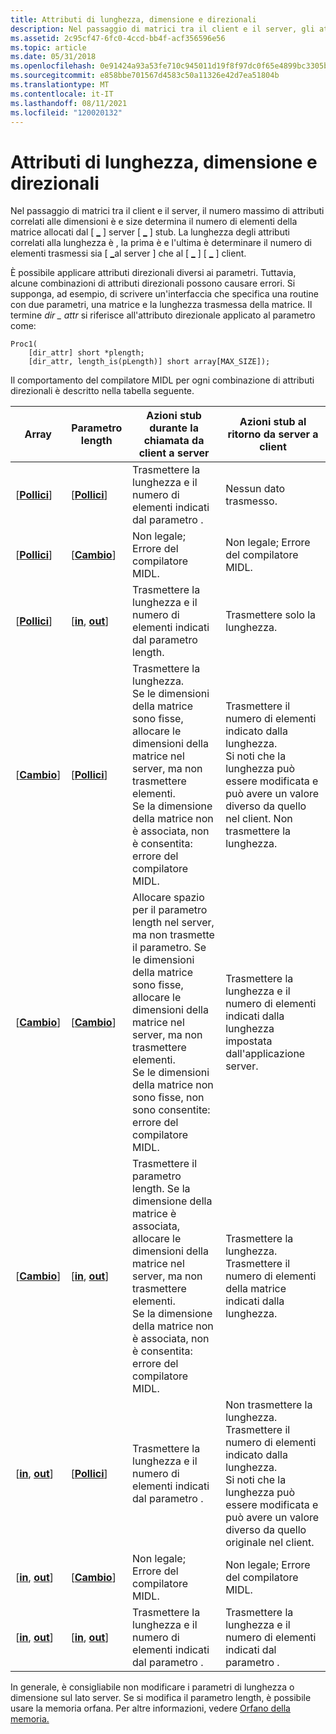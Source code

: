 ```yaml
---
title: Attributi di lunghezza, dimensione e direzionali
description: Nel passaggio di matrici tra il client e il server, gli attributi correlati alle dimensioni \ max is\ e \ size is\ determinano quanti elementi della matrice vengono allocati dal \_ \_ server stub.
ms.assetid: 2c95cf47-6fc0-4ccd-bb4f-acf356596e56
ms.topic: article
ms.date: 05/31/2018
ms.openlocfilehash: 0e91424a93a53fe710c945011d19f8f97dc0f65e4899bc3305be5725d5a08e7e
ms.sourcegitcommit: e858bbe701567d4583c50a11326e42d7ea51804b
ms.translationtype: MT
ms.contentlocale: it-IT
ms.lasthandoff: 08/11/2021
ms.locfileid: "120020132"
---
```

# <a name="length-size-and-directional-attributes"></a>Attributi di lunghezza, dimensione e direzionali

Nel passaggio di matrici tra il client e il server, il numero massimo di attributi correlati alle dimensioni è e size determina il numero di elementi della matrice allocati dal \[ [**\_**](/windows/desktop/Midl/max-is) \] server \[ [**\_**](/windows/desktop/Midl/size-is) \] stub. La lunghezza degli attributi correlati alla lunghezza è , la prima è e l'ultima è determinare il numero di elementi trasmessi sia \[ [**\_**](/windows/desktop/Midl/length-is)al server \] che al \[ [**\_**](/windows/desktop/Midl/first-is) \] \[ [**\_**](/windows/desktop/Midl/last-is) \] client.

È possibile applicare attributi direzionali diversi ai parametri. Tuttavia, alcune combinazioni di attributi direzionali possono causare errori. Si supponga, ad esempio, di scrivere un'interfaccia che specifica una routine con due parametri, una matrice e la lunghezza trasmessa della matrice. Il termine *dir \_ attr* si riferisce all'attributo direzionale applicato al parametro come:

``` syntax
Proc1(
    [dir_attr] short *plength;
    [dir_attr, length_is(pLength)] short array[MAX_SIZE]);
```

Il comportamento del compilatore MIDL per ogni combinazione di attributi direzionali è descritto nella tabella seguente.



| Array                                          | Parametro length                               | Azioni stub durante la chiamata da client a server                                                                                                                                                                                                                          | Azioni stub al ritorno da server a client                                                                                                                                                                         |
|------------------------------------------------|------------------------------------------------|-------------------------------------------------------------------------------------------------------------------------------------------------------------------------------------------------------------------------------------------------------------------------|----------------------------------------------------------------------------------------------------------------------------------------------------------------------------------------------------------------------|
| \[[**Pollici**](/windows/desktop/Midl/in)\]                          | \[[**Pollici**](/windows/desktop/Midl/in)\]                          | Trasmettere la lunghezza e il numero di elementi indicati dal parametro .                                                                                                                                                                                              | Nessun dato trasmesso.                                                                                                                                                                                                 |
| \[[**Pollici**](/windows/desktop/Midl/in)\]                          | \[[**Cambio**](/windows/desktop/Midl/out-idl)\]                    | Non legale; Errore del compilatore MIDL.                                                                                                                                                                                                                                         | Non legale; Errore del compilatore MIDL.                                                                                                                                                                                      |
| \[[**Pollici**](/windows/desktop/Midl/in)\]                          | \[[**in**](/windows/desktop/Midl/in), [ **out**](/windows/desktop/Midl/out-idl)\] | Trasmettere la lunghezza e il numero di elementi indicati dal parametro length.                                                                                                                                                                                       | Trasmettere solo la lunghezza.                                                                                                                                                                                            |
| \[[**Cambio**](/windows/desktop/Midl/out-idl)\]                    | \[[**Pollici**](/windows/desktop/Midl/in)\]                          | Trasmettere la lunghezza.<br/> Se le dimensioni della matrice sono fisse, allocare le dimensioni della matrice nel server, ma non trasmettere elementi.<br/> Se la dimensione della matrice non è associata, non è consentita: errore del compilatore MIDL.<br/>                                                              | Trasmettere il numero di elementi indicato dalla lunghezza.<br/> Si noti che la lunghezza può essere modificata e può avere un valore diverso da quello nel client. Non trasmettere la lunghezza.<br/>          |
| \[[**Cambio**](/windows/desktop/Midl/out-idl)\]                    | \[[**Cambio**](/windows/desktop/Midl/out-idl)\]                    | Allocare spazio per il parametro length nel server, ma non trasmette il parametro. Se le dimensioni della matrice sono fisse, allocare le dimensioni della matrice nel server, ma non trasmettere elementi.<br/> Se le dimensioni della matrice non sono fisse, non sono consentite: errore del compilatore MIDL.<br/> | Trasmettere la lunghezza e il numero di elementi indicati dalla lunghezza impostata dall'applicazione server.                                                                                                             |
| \[[**Cambio**](/windows/desktop/Midl/out-idl)\]                    | \[[**in**](/windows/desktop/Midl/in), [ **out**](/windows/desktop/Midl/out-idl)\] | Trasmettere il parametro length. Se la dimensione della matrice è associata, allocare le dimensioni della matrice nel server, ma non trasmettere elementi.<br/> Se la dimensione della matrice non è associata, non è consentita: errore del compilatore MIDL.<br/>                                                           | Trasmettere la lunghezza. Trasmettere il numero di elementi della matrice indicati dalla lunghezza.<br/>                                                                                                                       |
| \[[**in**](/windows/desktop/Midl/in), [ **out**](/windows/desktop/Midl/out-idl)\] | \[[**Pollici**](/windows/desktop/Midl/in)\]                          | Trasmettere la lunghezza e il numero di elementi indicati dal parametro .                                                                                                                                                                                              | Non trasmettere la lunghezza. Trasmettere il numero di elementi indicato dalla lunghezza.<br/> Si noti che la lunghezza può essere modificata e può avere un valore diverso da quello originale nel client.<br/> |
| \[[**in**](/windows/desktop/Midl/in), [ **out**](/windows/desktop/Midl/out-idl)\] | \[[**Cambio**](/windows/desktop/Midl/out-idl)\]                    | Non legale; Errore del compilatore MIDL.                                                                                                                                                                                                                                         | Non legale; Errore del compilatore MIDL.                                                                                                                                                                                      |
| \[[**in**](/windows/desktop/Midl/in), [ **out**](/windows/desktop/Midl/out-idl)\] | \[[**in**](/windows/desktop/Midl/in), [ **out**](/windows/desktop/Midl/out-idl)\] | Trasmettere la lunghezza e il numero di elementi indicati dal parametro .                                                                                                                                                                                              | Trasmettere la lunghezza e il numero di elementi indicati dal parametro .                                                                                                                                           |



 

In generale, è consigliabile non modificare i parametri di lunghezza o dimensione sul lato server. Se si modifica il parametro length, è possibile usare la memoria orfana. Per altre informazioni, vedere [Orfano della memoria.](memory-orphaning.md)

 


